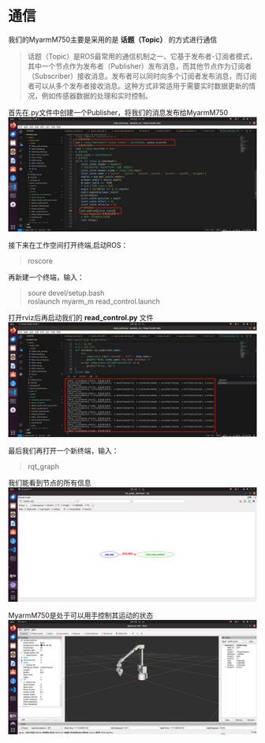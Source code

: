 # 通信
  我们的MyarmM750主要是采用的是 **话题（Topic）** 的方式进行通信  
   
   > 话题（Topic）是ROS最常用的通信机制之一、它基于发布者-订阅者模式，其中一个节点作为发布者（Publisher）发布消息，而其他节点作为订阅者（Subscriber）接收消息。发布者可以同时向多个订阅者发布消息，而订阅者可以从多个发布者接收消息。这种方式非常适用于需要实时数据更新的情况，例如传感器数据的处理和实时控制。  

首先在.py文件中创建一个Publisher，将我们的消息发布给MyarmM750   
<img src="../../../resources/4-FunctionsAndApplications/6-SDKDevelopment/5.2 -DevelopmentAndUseBasedOnROS1/2_download1/publisher.jpg" alt="7.1.1-1" style="zoom:100%;" />   

接下来在工作空间打开终端,启动ROS：  
> roscore

再新建一个终端，输入：  
> soure devel/setup.bash  
> roslaunch myarm_m read_control.launch

打开rviz后再启动我们的 **read_control.py** 文件  
<img src="../../../resources/4-FunctionsAndApplications/6-SDKDevelopment/5.2 -DevelopmentAndUseBasedOnROS1/2_download1/runpython2.jpg" alt="7.1.1-1" style="zoom:100%;" />   
 

最后我们再打开一个新终端，输入：
> rqt_graph 

我们能看到节点的所有信息  
<img src="../../../resources/4-FunctionsAndApplications/6-SDKDevelopment/5.2 -DevelopmentAndUseBasedOnROS1/2_download1/publisher1.jpg" alt="7.1.1-1" style="zoom:100%;" /> 

MyarmM750是处于可以用手控制其运动的状态  
<img src="../../../resources/4-FunctionsAndApplications/6-SDKDevelopment/5.2 -DevelopmentAndUseBasedOnROS1/2_download1/launch6.jpg" alt="7.1.1-1" style="zoom:100%;" /> 